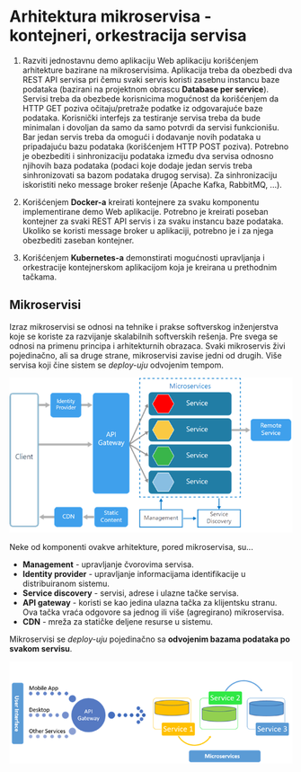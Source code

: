 # Arhitektura mikroservisa - kontejneri, orkestracija servisa

1. Razviti jednostavnu demo aplikaciju Web aplikaciju korišćenjem arhitekture bazirane na mikroservisima. Aplikacija treba da obezbedi dva REST API servisa pri čemu svaki servis koristi zasebnu instancu baze podataka (bazirani na projektnom obrascu **Database per service**). Servisi treba da obezbede korisnicima mogućnost da korišćenjem da HTTP GET poziva očitaju/pretraže podatke iz odgovarajuće baze podataka. Korisnički interfejs za testiranje servisa treba da bude minimalan i dovoljan da samo da samo potvrdi da servisi funkcionišu. Bar jedan servis treba da omogući i dodavanje novih podataka u pripadajuću bazu podataka (korišćenjem HTTP POST poziva). Potrebno je obezbediti i sinhronizaciju podataka između dva servisa odnosno njihovih baza podataka (podaci koje dodaje jedan servis treba sinhronizovati sa bazom podataka drugog servisa). Za sinhronizaciju iskoristiti neko message broker rešenje (Apache Kafka, RabbitMQ, ...).

2. Korišćenjem **Docker-a** kreirati kontejnere za svaku komponentu implementirane demo Web aplikacije. Potrebno je kreirati poseban kontejner za svaki REST API servis i za svaku instancu baze podataka. Ukoliko se koristi message broker u aplikaciji, potrebno je i za njega obezbediti zaseban kontejner.

3. Korišćenjem **Kubernetes-a** demonstirati mogućnosti upravljanja i orkestracije kontejnerskom aplikacijom koja je kreirana u prethodnim tačkama.

## Mikroservisi

Izraz mikroservisi se odnosi na tehnike i prakse softverskog inženjerstva koje se koriste za razvijanje skalabilnih softverskih rešenja. Pre svega se odnosi na primenu principa i arhitekturnih obrazaca. Svaki mikroservis živi pojedinačno, ali sa druge strane, mikroservisi zavise jedni od drugih. Više servisa koji čine sistem se *deploy-uju* odvojenim tempom.

![alt text][microservices_architecture]

[microservices_architecture]: meta/microservices_architecture.png

Neke od komponenti ovakve arhitekture, pored mikroservisa, su...
* **Management** - upravljanje čvorovima servisa.
* **Identity provider** - upravljanje informacijama identifikacije u distribuiranom sistemu.
* **Service discovery** - servisi, adrese i ulazne tačke servisa.
* **API gateway** - koristi se kao jedina ulazna tačka za klijentsku stranu. Ova tačka vraća odgovore sa jednog ili više (agregirano) mikroservisa.
* **CDN** - mreža za statičke deljene resurse u sistemu.

Mikroservisi se *deploy-uju* pojedinačno sa **odvojenim bazama podataka po svakom servisu**.

![alt text][microservices_database]

[microservices_database]: meta/microservices_database.png
